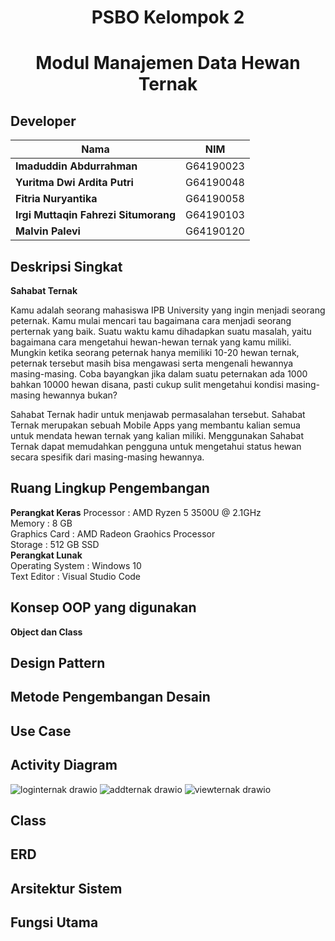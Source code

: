 <h1 align="center"> PSBO Kelompok 2 </h1>
<h1 align="center"> Modul Manajemen Data Hewan Ternak </h1>
    
## Developer
|Nama|NIM|
|--|--|
|**Imaduddin Abdurrahman**|G64190023|
|**Yuritma Dwi Ardita Putri**|G64190048|
|**Fitria Nuryantika**|G64190058|
|**Irgi Muttaqin Fahrezi Situmorang**|G64190103|
|**Malvin Palevi**|G64190120|
    
## Deskripsi Singkat
    
**Sahabat Ternak**
    
Kamu adalah seorang mahasiswa IPB University yang ingin menjadi seorang peternak. Kamu mulai mencari tau bagaimana cara menjadi seorang perternak yang baik. Suatu waktu kamu dihadapkan suatu masalah, yaitu bagaimana cara mengetahui hewan-hewan ternak yang kamu miliki. Mungkin ketika seorang peternak hanya memiliki 10-20 hewan ternak, peternak tersebut masih bisa mengawasi serta mengenali hewannya masing-masing. Coba bayangkan jika dalam suatu peternakan ada 1000 bahkan 10000 hewan disana, pasti cukup sulit mengetahui kondisi masing-masing hewannya bukan?
    
Sahabat Ternak hadir untuk menjawab permasalahan tersebut. Sahabat Ternak merupakan sebuah Mobile Apps yang membantu kalian semua untuk mendata hewan ternak yang kalian miliki. Menggunakan Sahabat Ternak dapat memudahkan pengguna untuk mengetahui status hewan secara spesifik dari masing-masing hewannya.
    
    
## Ruang Lingkup Pengembangan
**Perangkat Keras**
Processor           : AMD Ryzen 5 3500U @ 2.1GHz <br>
Memory              : 8 GB <br>
Graphics Card       : AMD Radeon Graohics Processor <br>
Storage             : 512 GB SSD <br>
**Perangkat Lunak**<br>
Operating System    : Windows 10 <br>
Text Editor		    : Visual Studio Code <br>

## Konsep OOP yang digunakan
**Object dan Class**
## Design Pattern
## Metode Pengembangan Desain

## Use Case
## Activity Diagram

![loginternak drawio](https://user-images.githubusercontent.com/80470248/173869190-4504c444-c788-428c-8fdc-df47a1c93453.png)
![addternak drawio](https://user-images.githubusercontent.com/80470248/173869323-aff5a80a-2b30-4dbf-a2a3-ddbfcd7383fe.png)
![viewternak drawio](https://user-images.githubusercontent.com/80470248/173868929-c1c10de6-989c-4817-927f-0fd5bf653181.png)

## Class
## ERD
## Arsitektur Sistem
## Fungsi Utama
